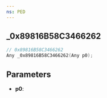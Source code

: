 ```yaml
---
ns: PED
---
```

## _0x89816B58C3466262

```c
// 0x89816B58C3466262
Any _0x89816B58C3466262(Any p0);
```

## Parameters
* **p0**:
